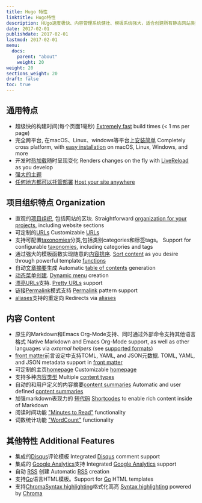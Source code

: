 ```yaml
---
title: Hugo 特性
linktitle: Hugo特性
description: HUgo速度极快、内容管理系统健壮、模板系统强大，适合创建所有静态网站类型.
date: 2017-02-01
publishdate: 2017-02-01
lastmod: 2017-02-01
menu:
  docs:
    parent: "about"
    weight: 20
weight: 20
sections_weight: 20
draft: false
toc: true
---
```


## 通用特点

* 超级快的构建时间(每个页面1毫秒) [Extremely fast][] build times (&lt; 1 ms per page)
* 完全跨平台, 在macOS、Linux、windows等平台上[安装简单][install]  Completely cross platform, with [easy installation][install] on macOS, Linux, Windows, and more
* 开发时[热加载][LiveReload]随时呈现变化 Renders changes on the fly with [LiveReload][] as you develop
* [强大的主题][Powerful theming]
* [任何地方都可以托管部署][hostanywhere] [Host your site anywhere][hostanywhere]

## 项目组织特点 Organization

* 直观的[项目组织][organization for your projects], 包括网站的区块. Straightforward [organization for your projects][], including website sections
* 可定制的[URLs][] Customizable [URLs][]
* 支持可配置[taxonomies][]分类,包括类别categories和标签tags。  Support for configurable [taxonomies][], including categories and tags
* 通过强大的模板函数实现随意的[内容排序][Sort content].  [Sort content][] as you desire through powerful template [functions][]
* 自动[文章摘要][table of contents]生成 Automatic [table of contents][] generation
* [动态菜单创建][Dynamic menu]. [Dynamic menu][] creation
* [漂亮URLs][Pretty URLs]支持. [Pretty URLs][] support
* 链接[Permalink][]模式支持 [Permalink][] pattern support
* [aliases][]支持的重定向  Redirects via [aliases][]

## 内容 Content

* 原生的Markdown和Emacs Org-Mode支持、同时通过外部命令支持其他语言格式 Native Markdown and Emacs Org-Mode support, as well as other languages via *external helpers* (see [supported formats][])
* [front matter][]前言设定中支持TOML, YAML, and JSON元数据.  TOML, YAML, and JSON metadata support in [front matter][]
* 可定制的主页[homepage][]  Customizable [homepage][]
* 支持多种[内容类型][content types] Multiple [content types][]
* 自动的和用户定义的内容摘要[content summaries][] Automatic and user defined [content summaries][]
* 加强markdown表现力的 [短代码][Shortcodes] [Shortcodes][] to enable rich content inside of Markdown
* 阅读时间功能  ["Minutes to Read"][pagevars] functionality
* 词数统计功能  ["WordCount"][pagevars] functionality

## 其他特性 Additional Features

* 集成的[Disqus][]评论模板 Integrated [Disqus][] comment support
* 集成的 [Google Analytics][]支持 Integrated [Google Analytics][] support
* 自动 [RSS][] 创建 Automatic [RSS][] creation
* 支持[Go][]语言HTML模板。Support for [Go][] HTML templates
* 支持[Chroma][][Syntax highlighting][]格式化高亮  [Syntax highlighting][] powered by [Chroma][]


[aliases]: /content-management/urls/#aliases
[Chroma]: https://github.com/alecthomas/chroma
[content summaries]: /content-management/summaries/
[content types]: /content-management/types/
[Disqus]: https://disqus.com/
[Dynamic menu]: /templates/menus/
[Extremely fast]: https://github.com/bep/hugo-benchmark
[front matter]: /content-management/front-matter/
[functions]: /functions/
[Go]: https://golang.org/pkg/html/template/
[Google Analytics]: https://google-analytics.com/
[homepage]: /templates/homepage/
[hostanywhere]: /hosting-and-deployment/
[install]: /getting-started/installing/
[LiveReload]: /getting-started/usage/
[organization for your projects]: /getting-started/directory-structure/
[pagevars]: /variables/page/
[Permalink]: /content-management/urls/#permalinks
[Powerful theming]: /themes/
[Pretty URLs]: /content-management/urls/
[RSS]: /templates/rss/
[Shortcodes]: /content-management/shortcodes/
[sort content]: /templates/
[supported formats]: /content-management/formats/
[Syntax highlighting]: /tools/syntax-highlighting/
[table of contents]: /content-management/toc/
[taxonomies]: /content-management/taxonomies/
[URLs]: /content-management/urls/
